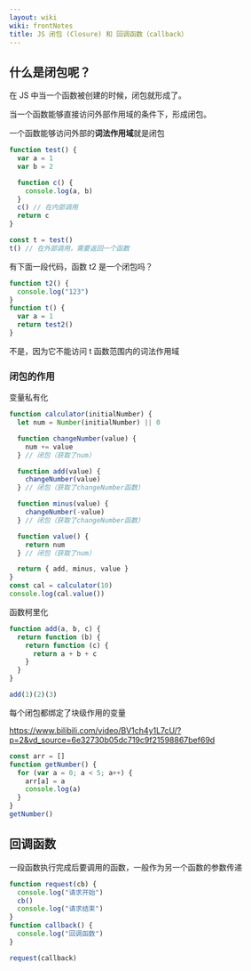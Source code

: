 ```yaml
---
layout: wiki
wiki: frontNotes
title: JS 闭包 (Closure) 和 回调函数（callback）
---
```


## 什么是闭包呢？

在 JS 中当一个函数被创建的时候，闭包就形成了。

当一个函数<emp>能够直接访问外部作用域</emp>的条件下，形成闭包。

一个函数能够访问外部的**词法作用域**就是闭包

```js
function test() {
  var a = 1
  var b = 2

  function c() {
    console.log(a, b)
  }
  c() // 在内部调用
  return c
}

const t = test()
t() // 在外部调用，需要返回一个函数
```

有下面一段代码，函数 t2 是一个闭包吗？

```js
function t2() {
  console.log("123")
}
function t() {
  var a = 1
  return test2()
}
```

不是，因为它不能访问 t 函数范围内的词法作用域

### 闭包的作用

变量私有化

```js
function calculator(initialNumber) {
  let num = Number(initialNumber) || 0

  function changeNumber(value) {
    num += value
  } // 闭包（获取了num）

  function add(value) {
    changeNumber(value)
  } // 闭包（获取了changeNumber函数）

  function minus(value) {
    changeNumber(-value)
  } // 闭包（获取了changeNumber函数）

  function value() {
    return num
  } // 闭包（获取了num）

  return { add, minus, value }
}
const cal = calculator(10)
console.log(cal.value())
```

函数柯里化

```js
function add(a, b, c) {
  return function (b) {
    return function (c) {
      return a + b + c
    }
  }
}

add(1)(2)(3)
```

每个闭包都绑定了块级作用的变量

https://www.bilibili.com/video/BV1ch4y1L7cU/?p=2&vd_source=6e32730b05dc719c9f21598867bef69d

```js
const arr = []
function getNumber() {
  for (var a = 0; a < 5; a++) {
    arr[a] = a
    console.log(a)
  }
}
getNumber()
```

## 回调函数

一段函数执行完成后要调用的函数，一般作为另一个函数的参数传递

```js
function request(cb) {
  console.log("请求开始")
  cb()
  console.log("请求结束")
}
function callback() {
  console.log("回调函数")
}

request(callback)
```
